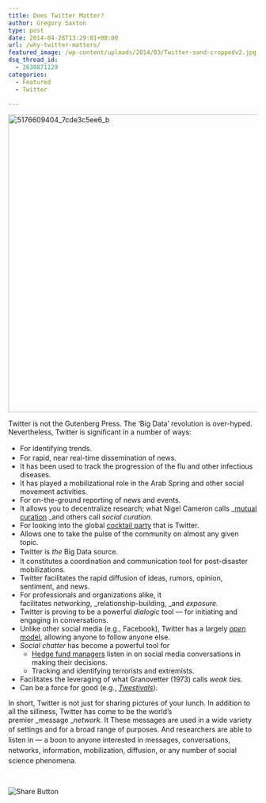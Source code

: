 ```yaml
---
title: Does Twitter Matter?
author: Gregory Saxton
type: post
date: 2014-04-28T13:29:01+00:00
url: /why-twitter-matters/
featured_image: /wp-content/uploads/2014/03/Twitter-sand-croppedv2.jpg
dsq_thread_id:
  - 2638871129
categories:
  - Featured
  - Twitter

---
```

[<img loading="lazy" class="alignnone size-full wp-image-248" alt="5176609404_7cde3c5ee6_b" src="http://social-metrics.org/wp-content/uploads/2014/02/5176609404_7cde3c5ee6_b.jpg" width="750" height="600" srcset="http://social-metrics.org/wp-content/uploads/2014/02/5176609404_7cde3c5ee6_b.jpg 750w, http://social-metrics.org/wp-content/uploads/2014/02/5176609404_7cde3c5ee6_b-300x240.jpg 300w" sizes="(max-width: 750px) 100vw, 750px" />][1]

Twitter is not the Gutenberg Press. The &#8216;Big Data&#8217; revolution is over-hyped. Nevertheless, Twitter is significant in a number of ways:

  * <span style="line-height: 1.5em;">For identifying trends.</span>
  * For rapid, near real-time dissemination of news.
  * It has been used to track the progression of the flu and other infectious diseases.
  * It has played a mobilizational role in the Arab Spring and other social movement activities.
  * For on-the-ground reporting of news and events.
  * It allows you to decentralize research; what Nigel Cameron calls _<a href="http://nigelcameron.wordpress.com/future/why-twitter-matters/" target="_blank">mutual curation</a> _and others call _social curation._
  * For looking into the global <a href="http://nigelcameron.wordpress.com/future/why-twitter-matters/" target="_blank">cocktail party</a> that is Twitter.
  * Allows one to take the pulse of the community on almost any given topic.
  * <span style="line-height: 1.5em;">Twitter is </span><em style="line-height: 1.5em;">the </em><span style="line-height: 1.5em;">Big Data source.</span>
  * It constitutes a coordination and communication tool for post-disaster mobilizations.
  * Twitter facilitates the rapid diffusion of ideas, rumors, opinion, sentiment, and news.
  * For professionals and organizations alike, it facilitates _networking_, _relationship-building, _and _exposure._
  * Twitter is proving to be a powerful _dialogic_ tool &#8212; for initiating and engaging in conversations.
  * Unlike other social media (e.g., Facebook), Twitter has a largely <a href="http://scholarlykitchen.sspnet.org/2009/08/12/the-strength-of-weak-ties-why-twitter-matters-in-scholarly-communication/" target="_blank"><i>open</i> model</a>, allowing anyone to follow anyone else.
  * _Social chatter_ has become a powerful tool for 
      * <a href="http://www.brandwatch.com/2011/12/hedge-funds-capitalising-on-social-chatter/" target="_blank">Hedge fund managers</a> listen in on social media conversations in making their decisions.
      * Tracking and identifying terrorists and extremists.
  * Facilitates the leveraging of what Granovetter (1973) calls _weak ties._
  * Can be a force for good (e.g., <a href="http://twestival.com/" target="_blank"><em>Twestivals</em></a>).

In short, Twitter is not just for sharing pictures of your lunch. In addition to all the silliness, Twitter has come to be the world&#8217;s premier _message __network._ It These messages are used in a wide variety of settings and for a broad range of purposes. And r<span style="line-height: 1.5em;">esearchers are able to listen in &#8212; a boon to anyone interested in messages, conversations, networks, information, mobilization, diffusion, or any number of social science phenomena.</span>

<div style="padding-bottom:20px; padding-top:10px;" class="hupso-share-buttons">
  <!-- Hupso Share Buttons - https://www.hupso.com/share/ -->
  
  <a class="hupso_toolbar" href="https://www.hupso.com/share/"><img src="http://static.hupso.com/share/buttons/share-medium.png" style="border:0px; padding-top: 5px; float:left;" alt="Share Button" /></a><!-- Hupso Share Buttons -->
</div>

 [1]: http://social-metrics.org/wp-content/uploads/2014/02/5176609404_7cde3c5ee6_b.jpg
